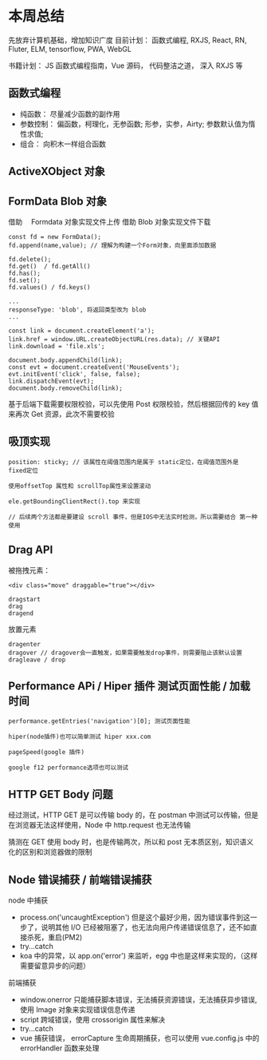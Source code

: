 # 本周总结

先放弃计算机基础，增加知识广度
目前计划： 函数式编程, RXJS, React, RN, Fluter, ELM, tensorflow, PWA, WebGL

书籍计划： JS 函数式编程指南，Vue 源码， 代码整洁之道， 深入 RXJS 等

## 函数式编程

- 纯函数： 尽量减少函数的副作用
- 参数控制： 偏函数，柯理化，无参函数; 形参，实参，Airty; 参数默认值为惰性求值;
- 组合： 向积木一样组合函数

## ActiveXObject 对象

## FormData Blob 对象

借助　 Formdata 对象实现文件上传
借助 Blob 对象实现文件下载

```
const fd = new FormData();
fd.append(name,value); // 理解为构建一个Form对象，向里面添加数据

fd.delete();
fd.get()  / fd.getAll()
fd.has();
fd.set();
fd.values() / fd.keys()
```

```
...
responseType: 'blob', 将返回类型改为 blob
...

const link = document.createElement('a');
link.href = window.URL.createObjectURL(res.data); // 关键API
link.download = 'file.xls';

document.body.appendChild(link);
const evt = document.createEvent('MouseEvents');
evt.initEvent('click', false, false);
link.dispatchEvent(evt);
document.body.removeChild(link);
```

基于后端下载需要权限校验，可以先使用 Post 权限校验，然后根据回传的 key 值来再次 Get 资源，此次不需要校验

## 吸顶实现

```
position: sticky; // 该属性在阈值范围内是属于 static定位，在阈值范围外是 fixed定位

使用offsetTop 属性和 scrollTop属性来设置滚动

ele.getBoundingClientRect().top 来实现

// 后续两个方法都是要建设 scroll 事件，但是IOS中无法实时检测，所以需要结合 第一种使用
```

## Drag API

被拖拽元素：

```
<div class="move" draggable="true"></div>

dragstart
drag
dragend
```

放置元素

```
dragenter
dragover // dragover会一直触发，如果需要触发drop事件，则需要阻止该默认设置
dragleave / drop

```

## Performance APi / Hiper 插件 测试页面性能 / 加载时间

```
performance.getEntries('navigation')[0]; 测试页面性能

hiper(node插件)也可以简单测试 hiper xxx.com

pageSpeed(google 插件)

google f12 performance选项也可以测试
```

## HTTP GET Body 问题

经过测试，HTTP GET 是可以传输 body 的，在 postman 中测试可以传输，但是在浏览器无法这样使用，Node 中 http.request 也无法传输

猜测在 GET 使用 body 时，也是传输两次，所以和 post 无本质区别，知识语义化的区别和浏览器做的限制

## Node 错误捕获 / 前端错误捕获

node 中捕获

- process.on('uncaughtException') 但是这个最好少用，因为错误事件到这一步了，说明其他 I/O 已经被阻塞了，也无法向用户传递错误信息了，还不如直接杀死，重启(PM2)
- try...catch
- koa 中的异常，以 app.on('error') 来监听，egg 中也是这样来实现的，（这样需要留意异步的问题）

前端捕获

- window.onerror 只能捕获脚本错误，无法捕获资源错误，无法捕获异步错误, 使用 Image 对象来实现错误信息传递
- script 跨域错误，使用 crossorigin 属性来解决
- try...catch
- vue 捕获错误， errorCapture 生命周期捕获，也可以使用 vue.config.js 中的 errorHandler 函数来处理
